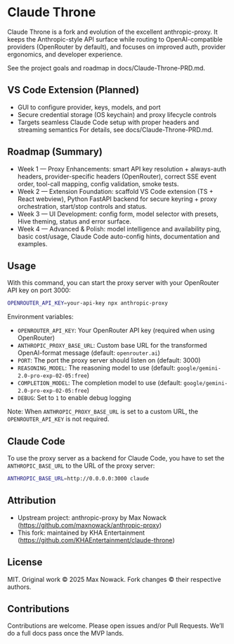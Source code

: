 # Claude Throne

Claude Throne is a fork and evolution of the excellent anthropic-proxy. It keeps the Anthropic-style API surface while routing to OpenAI-compatible providers (OpenRouter by default), and focuses on improved auth, provider ergonomics, and developer experience.

See the project goals and roadmap in docs/Claude-Throne-PRD.md.

## VS Code Extension (Planned)
- GUI to configure provider, keys, models, and port
- Secure credential storage (OS keychain) and proxy lifecycle controls
- Targets seamless Claude Code setup with proper headers and streaming semantics
For details, see docs/Claude-Throne-PRD.md.

## Roadmap (Summary)
- Week 1 — Proxy Enhancements: smart API key resolution + always-auth headers, provider-specific headers (OpenRouter), correct SSE event order, tool-call mapping, config validation, smoke tests.
- Week 2 — Extension Foundation: scaffold VS Code extension (TS + React webview), Python FastAPI backend for secure keyring + proxy orchestration, start/stop controls and status.
- Week 3 — UI Development: config form, model selector with presets, Hive theming, status and error surface.
- Week 4 — Advanced & Polish: model intelligence and availability ping, basic cost/usage, Claude Code auto-config hints, documentation and examples.

## Usage

With this command, you can start the proxy server with your OpenRouter API key on port 3000:

```bash
OPENROUTER_API_KEY=your-api-key npx anthropic-proxy
```

Environment variables:

- `OPENROUTER_API_KEY`: Your OpenRouter API key (required when using OpenRouter)
- `ANTHROPIC_PROXY_BASE_URL`: Custom base URL for the transformed OpenAI-format message (default: `openrouter.ai`)
- `PORT`: The port the proxy server should listen on (default: 3000)
- `REASONING_MODEL`: The reasoning model to use (default: `google/gemini-2.0-pro-exp-02-05:free`)
- `COMPLETION_MODEL`: The completion model to use (default: `google/gemini-2.0-pro-exp-02-05:free`)
- `DEBUG`: Set to `1` to enable debug logging

Note: When `ANTHROPIC_PROXY_BASE_URL` is set to a custom URL, the `OPENROUTER_API_KEY` is not required.

## Claude Code

To use the proxy server as a backend for Claude Code, you have to set the `ANTHROPIC_BASE_URL` to the URL of the proxy server:

```bash
ANTHROPIC_BASE_URL=http://0.0.0.0:3000 claude
```

## Attribution
- Upstream project: anthropic-proxy by Max Nowack (https://github.com/maxnowack/anthropic-proxy)
- This fork: maintained by KHA Entertainment (https://github.com/KHAEntertainment/claude-throne)

## License
MIT. Original work © 2025 Max Nowack. Fork changes © their respective authors.

## Contributions
Contributions are welcome. Please open issues and/or Pull Requests. We’ll do a full docs pass once the MVP lands.
